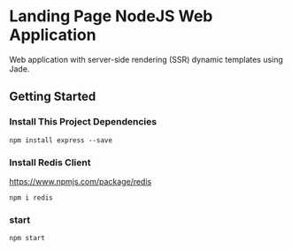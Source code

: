 # Landing Page NodeJS Web Application
Web application with server-side rendering (SSR) dynamic templates using Jade.
## Getting Started
### Install This Project Dependencies
```
npm install express --save
```

### Install Redis Client 
https://www.npmjs.com/package/redis
```
npm i redis
```
### start
```
npm start
```
